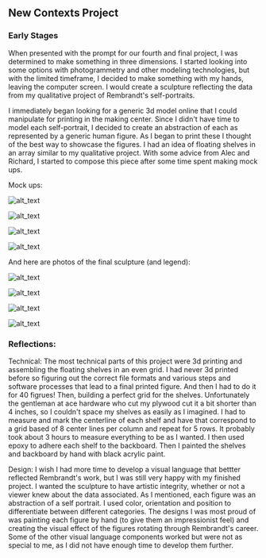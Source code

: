## New Contexts Project

### Early Stages

When presented with the prompt for our fourth and final project, I was determined to make something in three dimensions. I started looking into some options with photogrammetry and other modeling technologies, but with the limited timeframe, I decided to make something with my hands, leaving the computer screen. I would create a sculpture reflecting the data from my qualitative project of Rembrandt's self-portraits.

I immediately began looking for a generic 3d model online that I could manipulate for printing in the making center. Since I didn't have time to model each self-portrait, I decided to create an abstraction of each as represented by a generic human figure. As I began to print these I thought of the best way to showcase the figures. I had an idea of floating shelves in an array similar to my qualitative project. With some advice from Alec and Richard, I started to compose this piece after some time spent making mock ups.

Mock ups:

![alt_text](https://github.com/joutwater/Major-Studio-1/blob/master/FINAL/Rembrandt%20:%20Zelfportrets/Images/3D_MOCK_1A%402x.png)


![alt_text](https://github.com/joutwater/Major-Studio-1/blob/master/FINAL/Rembrandt%20:%20Zelfportrets/Images/3D_MOCK_1B%402x.png)


![alt_text](https://github.com/joutwater/Major-Studio-1/blob/master/FINAL/Rembrandt%20:%20Zelfportrets/Images/3D_MOCK_1C%402x_1.png)


![alt_text](https://github.com/joutwater/Major-Studio-1/blob/master/FINAL/Rembrandt%20:%20Zelfportrets/Images/3D_MOCK_2A%402x.png)



And here are photos of the final sculpture (and legend):

![alt_text](https://github.com/joutwater/Major-Studio-1/blob/master/FINAL/Rembrandt%20:%20Zelfportrets/Images/IMG-3809.jpg)

![alt_text](https://github.com/joutwater/Major-Studio-1/blob/master/FINAL/Rembrandt%20:%20Zelfportrets/Images/IMG-3809.jpg)

![alt_text](https://github.com/joutwater/Major-Studio-1/blob/master/FINAL/Rembrandt%20:%20Zelfportrets/Images/IMG-3810.JPG)

![alt_text](https://github.com/joutwater/Major-Studio-1/blob/master/FINAL/Rembrandt%20:%20Zelfportrets/Images/IMG-3815.JPG)


### Reflections:

Technical: The most technical parts of this project were 3d printing and assembling the floating shelves in an even grid. I had never 3d printed before so figuring out the correct file formats and various steps and software processes that lead to a final printed figure. And then I had to do it for 40 figrues! Then, building a perfect grid for the shelves. Unfortunately the gentleman at ace hardware who cut my plywood cut it a bit shorter than 4 inches, so I couldn't space my shelves as easily as I imagined. I had to measure and mark the centerline of each shelf and have that correspond to a grid based of 8 center lines per column and repeat for 5 rows. It probably took about 3 hours to measure everything to be as I wanted. I then used epoxy to adhere each shelf to the backboard. Then I painted the shelves and backboard by hand with black acrylic paint.

Design: I wish I had more time to develop a visual language that bettter reflected Rembrandt's work, but I was still very happy with my finished project. I wanted the sculpture to have artistic integrity, whether or not a viewer knew about the data associated. As I mentioned, each figure was an abstraction of a self portrait. I used color, orientation and position to differentiate between different categories. The designs I was most proud of was painting each figure by hand (to give them an impressionist feel) and creating the visual effect of the figures rotating through Rembrandt's career. Some of the other visual language components worked but were not as special to me, as I did not have enough time to develop them further.

